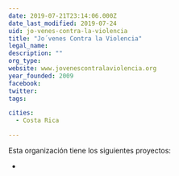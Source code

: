 ```yaml
---
date: 2019-07-21T23:14:06.000Z
date_last_modified: 2019-07-24
uid: jo-venes-contra-la-violencia
title: "Jo´venes Contra la Violencia"
legal_name: 
description: ""
org_type: 
website: www.jovenescontralaviolencia.org
year_founded: 2009
facebook: 
twitter: 
tags:

cities: 
  - Costa Rica

---
```


Esta organización tiene los siguientes proyectos:

- [](/i/comunidas-2-0.html)
